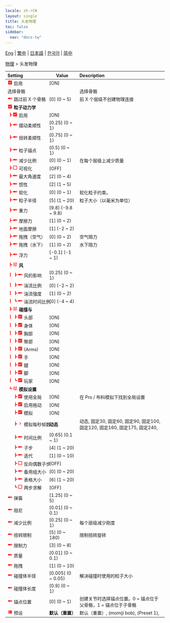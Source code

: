 ```yaml
---
locale: zh-rCN
layout: single
title: 头发物理
toc: false
sidebar:
  nav: "docs-tw"
---
```

[Eng](/dancexr/menu/2025.4/actor/hair_physics) | [繁中](/tw/dancexr/menu/2025.4/actor/hair_physics) | [日本語](/jp/dancexr/menu/2025.4/actor/hair_physics) | [한국어](/kr/dancexr/menu/2025.4/actor/hair_physics) | [简中](/zh/dancexr/menu/2025.4/actor/hair_physics)

[物理](../menu#物理) > 头发物理



| Setting | Value | Description |
| :--- | --- | :--- |
|<nobr><img src="/images/icon/ic_check_on.png" alt="check on icon"/> 启用</nobr>| [ON] | 
|<nobr> 选择骨骼</nobr>|| 选择骨骼
|<nobr><img src="/images/icon/ic_slider.png" alt="slider icon"/> 跳过前 X 个骨骼</nobr>| [0] (0 ~ 5) | 前 X 个层级不创建物理连接
|<nobr><img src="/images/icon/ic_check_on.png" alt="check on icon"/> <b>粒子动力学</b></nobr>| | 
|<nobr><img src="/images/icon/ic_line_t.png"/><img src="/images/icon/ic_check_on.png" alt="check on icon"/> 启用</nobr>| [ON] | 
|<nobr><img src="/images/icon/ic_line_t.png"/><img src="/images/icon/ic_slider.png" alt="slider icon"/> 摆动柔顺性</nobr>| [0.25] (0 ~ 1) | 
|<nobr><img src="/images/icon/ic_line_t.png"/><img src="/images/icon/ic_slider.png" alt="slider icon"/> 扭转柔顺性</nobr>| [0.75] (0 ~ 1) | 
|<nobr><img src="/images/icon/ic_line_t.png"/><img src="/images/icon/ic_slider.png" alt="slider icon"/> 粒子锚点</nobr>| [0.5] (0 ~ 1) | 
|<nobr><img src="/images/icon/ic_line_t.png"/><img src="/images/icon/ic_slider.png" alt="slider icon"/> 减少比例</nobr>| [0] (0 ~ 1) | 在每个层级上减少质量
|<nobr><img src="/images/icon/ic_line_t.png"/><img src="/images/icon/ic_check_off.png" alt="check off icon"/> 可视化</nobr>| [OFF] | 
|<nobr><img src="/images/icon/ic_line_t.png"/><img src="/images/icon/ic_slider.png" alt="slider icon"/> 最大角速度</nobr>| [2] (0 ~ 4) | 
|<nobr><img src="/images/icon/ic_line_t.png"/><img src="/images/icon/ic_slider.png" alt="slider icon"/> 惯性</nobr>| [2] (1 ~ 5) | 
|<nobr><img src="/images/icon/ic_line_t.png"/><img src="/images/icon/ic_slider.png" alt="slider icon"/> 软化</nobr>| [0] (0 ~ 1) | 软化粒子约束。
|<nobr><img src="/images/icon/ic_line_t.png"/><img src="/images/icon/ic_slider.png" alt="slider icon"/> 粒子半径</nobr>| [5] (1 ~ 20) | 粒子大小（以毫米为单位）
|<nobr><img src="/images/icon/ic_line_t.png"/><img src="/images/icon/ic_slider.png" alt="slider icon"/> 重力</nobr>| [9.8] (-9.8 ~ 9.8) | 
|<nobr><img src="/images/icon/ic_line_t.png"/><img src="/images/icon/ic_slider.png" alt="slider icon"/> 摩擦力</nobr>| [1] (0 ~ 2) | 
|<nobr><img src="/images/icon/ic_line_t.png"/><img src="/images/icon/ic_slider.png" alt="slider icon"/> 地面摩擦</nobr>| [1] (-2 ~ 2) | 
|<nobr><img src="/images/icon/ic_line_t.png"/><img src="/images/icon/ic_slider.png" alt="slider icon"/> 拖拽（空气）</nobr>| [0] (0 ~ 2) | 空气阻力
|<nobr><img src="/images/icon/ic_line_t.png"/><img src="/images/icon/ic_slider.png" alt="slider icon"/> 拖拽（水下）</nobr>| [1] (0 ~ 2) | 水下阻力
|<nobr><img src="/images/icon/ic_line_t.png"/><img src="/images/icon/ic_slider.png" alt="slider icon"/> 浮力</nobr>| [-0.1] (-1 ~ 1) | 
|<nobr><img src="/images/icon/ic_line_t.png"/><img src="/images/icon/ic_tune.png" alt="tune icon"/> <b>风</b></nobr>| | 
|<nobr><img src="/images/icon/ic_line_v.png"/><img src="/images/icon/ic_line_t.png"/><img src="/images/icon/ic_slider.png" alt="slider icon"/> 风的影响</nobr>| [0.25] (0 ~ 1) | 
|<nobr><img src="/images/icon/ic_line_v.png"/><img src="/images/icon/ic_line_t.png"/><img src="/images/icon/ic_slider.png" alt="slider icon"/> 湍流比例</nobr>| [0] (-2 ~ 2) | 
|<nobr><img src="/images/icon/ic_line_v.png"/><img src="/images/icon/ic_line_t.png"/><img src="/images/icon/ic_slider.png" alt="slider icon"/> 湍流强度</nobr>| [1] (0 ~ 2) | 
|<nobr><img src="/images/icon/ic_line_v.png"/><img src="/images/icon/ic_line_l.png"/><img src="/images/icon/ic_slider.png" alt="slider icon"/> 湍流时间比例</nobr>| [0] (-4 ~ 4) | 
|<nobr><img src="/images/icon/ic_line_t.png"/><img src="/images/icon/ic_tune.png" alt="tune icon"/> <b>碰撞与</b></nobr>| | 
|<nobr><img src="/images/icon/ic_line_v.png"/><img src="/images/icon/ic_line_t.png"/><img src="/images/icon/ic_check_on.png" alt="check on icon"/> 头部</nobr>| [ON] | 
|<nobr><img src="/images/icon/ic_line_v.png"/><img src="/images/icon/ic_line_t.png"/><img src="/images/icon/ic_check_on.png" alt="check on icon"/> 身体</nobr>| [ON] | 
|<nobr><img src="/images/icon/ic_line_v.png"/><img src="/images/icon/ic_line_t.png"/><img src="/images/icon/ic_check_on.png" alt="check on icon"/> 胸部</nobr>| [ON] | 
|<nobr><img src="/images/icon/ic_line_v.png"/><img src="/images/icon/ic_line_t.png"/><img src="/images/icon/ic_check_on.png" alt="check on icon"/> 臀部</nobr>| [ON] | 
|<nobr><img src="/images/icon/ic_line_v.png"/><img src="/images/icon/ic_line_t.png"/><img src="/images/icon/ic_check_on.png" alt="check on icon"/> (Arms)</nobr>| [ON] | 
|<nobr><img src="/images/icon/ic_line_v.png"/><img src="/images/icon/ic_line_t.png"/><img src="/images/icon/ic_check_on.png" alt="check on icon"/> 手</nobr>| [ON] | 
|<nobr><img src="/images/icon/ic_line_v.png"/><img src="/images/icon/ic_line_t.png"/><img src="/images/icon/ic_check_on.png" alt="check on icon"/> 腿</nobr>| [ON] | 
|<nobr><img src="/images/icon/ic_line_v.png"/><img src="/images/icon/ic_line_t.png"/><img src="/images/icon/ic_check_on.png" alt="check on icon"/> 脚</nobr>| [ON] | 
|<nobr><img src="/images/icon/ic_line_v.png"/><img src="/images/icon/ic_line_l.png"/><img src="/images/icon/ic_check_on.png" alt="check on icon"/> 玩家</nobr>| [ON] | 
|<nobr><img src="/images/icon/ic_line_l.png"/><img src="/images/icon/ic_tune.png" alt="tune icon"/> <b>模拟设置</b></nobr>| | 
|<nobr><img src="/images/icon/ic_space.png"/><img src="/images/icon/ic_line_t.png"/><img src="/images/icon/ic_check_on.png" alt="check on icon"/> 使用全局</nobr>| [ON] | 在 Pro / 布料模拟下找到全局设置
|<nobr><img src="/images/icon/ic_space.png"/><img src="/images/icon/ic_line_t.png"/><img src="/images/icon/ic_check_on.png" alt="check on icon"/> 启用拖动</nobr>| [ON] | 
|<nobr><img src="/images/icon/ic_space.png"/><img src="/images/icon/ic_line_t.png"/><img src="/images/icon/ic_check_on.png" alt="check on icon"/> 模拟</nobr>| [ON] | 
|<nobr><img src="/images/icon/ic_space.png"/><img src="/images/icon/ic_line_t.png"/><img src="/images/icon/ic_chevron.png" alt="chevron icon"/> 模拟每秒帧数</nobr>| **动态** | 动态, 固定30, 固定60, 固定90, 固定100, 固定120, 固定160, 固定175, 固定240,  |
|<nobr><img src="/images/icon/ic_space.png"/><img src="/images/icon/ic_line_t.png"/><img src="/images/icon/ic_slider.png" alt="slider icon"/> 时间比例</nobr>| [0.65] (0.1 ~ 1) | 
|<nobr><img src="/images/icon/ic_space.png"/><img src="/images/icon/ic_line_t.png"/><img src="/images/icon/ic_slider.png" alt="slider icon"/> 子步</nobr>| [4] (1 ~ 20) | 
|<nobr><img src="/images/icon/ic_space.png"/><img src="/images/icon/ic_line_t.png"/><img src="/images/icon/ic_slider.png" alt="slider icon"/> 迭代</nobr>| [1] (0 ~ 10) | 
|<nobr><img src="/images/icon/ic_space.png"/><img src="/images/icon/ic_line_t.png"/><img src="/images/icon/ic_check_off.png" alt="check off icon"/> 反向偶数子步</nobr>| [OFF] | 
|<nobr><img src="/images/icon/ic_space.png"/><img src="/images/icon/ic_line_t.png"/><img src="/images/icon/ic_slider.png" alt="slider icon"/> 备用组大小</nobr>| [0] (0 ~ 20) | 
|<nobr><img src="/images/icon/ic_space.png"/><img src="/images/icon/ic_line_t.png"/><img src="/images/icon/ic_slider.png" alt="slider icon"/> 表格大小</nobr>| [6] (1 ~ 20) | 
|<nobr><img src="/images/icon/ic_space.png"/><img src="/images/icon/ic_line_l.png"/><img src="/images/icon/ic_check_off.png" alt="check off icon"/> 两步求解</nobr>| [OFF] | 
|<nobr><img src="/images/icon/ic_slider.png" alt="slider icon"/> 弹簧</nobr>| [1.25] (0 ~ 5) | 
|<nobr><img src="/images/icon/ic_slider.png" alt="slider icon"/> 阻尼</nobr>| [0.01] (0 ~ 0.1) | 
|<nobr><img src="/images/icon/ic_slider.png" alt="slider icon"/> 减少比例</nobr>| [0.25] (0 ~ 1) | 每个层级减少刚度
|<nobr><img src="/images/icon/ic_slider.png" alt="slider icon"/> 扭转限制</nobr>| [5] (0 ~ 180) | 限制扭转旋转
|<nobr><img src="/images/icon/ic_slider.png" alt="slider icon"/> 限制力</nobr>| [3] (0 ~ 8) | 
|<nobr><img src="/images/icon/ic_slider.png" alt="slider icon"/> 质量</nobr>| [0.01] (0 ~ 0.1) | 
|<nobr><img src="/images/icon/ic_slider.png" alt="slider icon"/> 拖拽</nobr>| [1] (0 ~ 10) | 
|<nobr><img src="/images/icon/ic_slider.png" alt="slider icon"/> 碰撞体半径</nobr>| [0.005] (0 ~ 0.05) | 解决碰撞时使用的粒子大小
|<nobr><img src="/images/icon/ic_slider.png" alt="slider icon"/> 碰撞体长度</nobr>| [0.9] (0 ~ 1) | 
|<nobr><img src="/images/icon/ic_slider.png" alt="slider icon"/> 锚点位置</nobr>| [0] (0 ~ 1) | 创建关节时选择锚点位置。0 = 锚点位于父骨骼，1 = 锚点位于子骨骼
|<nobr><img src="/images/icon/ic_list.png" alt="list icon"/> 预设</nobr>| **默认（重置）** | 默认（重置）, (momiji bob), (Preset 1),  |
